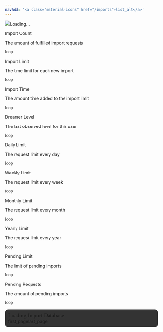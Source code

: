 ```yaml
---
navAdd: '<a class="material-icons" href="/imports">list_alt</a>'
---
```

<div class="filedownload-container"><div class="version-container dreamsdb impusername-container"><img id="imp" src="https://assets.indreams.me/images/users/default.png" class="dreamsdb imp"><a id="username" class="dreamsdb username">Loading...</a></div></div><div class="home-content-container" id="stats"><a class="home-content-image dreamsdb section"><div class="filedownload-container dreamsdb sectioninfo"><div class="version-container"><p class="dreamsdb infotitle">Import Count</p><p class="dreamsdb infotitle infodesc">The amount of fulfilled import requests</p></div><p class="dreamsdb infostats" id="importCount" style="font-family: &quot;Material Icons&quot;;">loop</p></div></a><a class="home-content-image dreamsdb section"><div class="filedownload-container dreamsdb sectioninfo"><div class="version-container"><p class="dreamsdb infotitle">Import Limit</p><p class="dreamsdb infotitle infodesc">The time limit for each new import</p></div><p class="dreamsdb infostats" id="importLimit" style="font-family: &quot;Material Icons&quot;;">loop</p></div></a><a class="home-content-image dreamsdb section"><div class="filedownload-container dreamsdb sectioninfo"><div class="version-container"><p class="dreamsdb infotitle">Import Time</p><p class="dreamsdb infotitle infodesc">The amount time added to the import limit</p></div><p class="dreamsdb infostats" id="importTime" style="font-family: &quot;Material Icons&quot;;">loop</p></div></a><a class="home-content-image dreamsdb section"><div class="filedownload-container dreamsdb sectioninfo"><div class="version-container"><p class="dreamsdb infotitle">Dreamer Level</p><p class="dreamsdb infotitle infodesc">The last observed level for this user</p></div><p class="dreamsdb infostats" id="userLevel" style="font-family: &quot;Material Icons&quot;;">loop</p></div></a><a class="home-content-image dreamsdb section"><div class="filedownload-container dreamsdb sectioninfo"><div class="version-container"><p class="dreamsdb infotitle">Daily Limit</p><p class="dreamsdb infotitle infodesc">The request limit every day</p></div><p class="dreamsdb infostats" id="maxRequestsD" style="font-family: &quot;Material Icons&quot;;">loop</p></div></a><a class="home-content-image dreamsdb section"><div class="filedownload-container dreamsdb sectioninfo"><div class="version-container"><p class="dreamsdb infotitle">Weekly Limit</p><p class="dreamsdb infotitle infodesc">The request limit every week</p></div><p class="dreamsdb infostats" id="maxRequestsW" style="font-family: &quot;Material Icons&quot;;">loop</p></div></a><a class="home-content-image dreamsdb section"><div class="filedownload-container dreamsdb sectioninfo"><div class="version-container"><p class="dreamsdb infotitle">Monthly Limit</p><p class="dreamsdb infotitle infodesc">The request limit every month</p></div><p class="dreamsdb infostats" id="maxRequestsM" style="font-family: &quot;Material Icons&quot;;">loop</p></div></a><a class="home-content-image dreamsdb section"><div class="filedownload-container dreamsdb sectioninfo"><div class="version-container"><p class="dreamsdb infotitle">Yearly Limit</p><p class="dreamsdb infotitle infodesc">The request limit every year</p></div><p class="dreamsdb infostats" id="maxRequestsY" style="font-family: &quot;Material Icons&quot;;">loop</p></div></a><a class="home-content-image dreamsdb section"><div class="filedownload-container dreamsdb sectioninfo"><div class="version-container"><p class="dreamsdb infotitle">Pending Limit</p><p class="dreamsdb infotitle infodesc">The limit of pending imports</p></div><p class="dreamsdb infostats" id="pendingLimit" style="font-family: &quot;Material Icons&quot;;">loop</p></div></a><a class="home-content-image dreamsdb section"><div class="filedownload-container dreamsdb sectioninfo"><div class="version-container"><p class="dreamsdb infotitle">Pending Requests</p><p class="dreamsdb infotitle infodesc">The amount of pending imports</p></div><p class="dreamsdb infostats" id="pendingRequests" style="font-family: &quot;Material Icons&quot;;">loop</p></div></a></div><div class="home-content-container" id="stats"></div><div style="margin-top:0;background:#333;padding:10px;border-radius:10px" id="audioClipsContainer"><a style="font-size:18px;font-family:Poppins" id="audioImports">Loading Import Database</a><div id="audioClips"></div><div class="navigation-container" style="padding:0"><a class="material-icons" id="importnavprev">first_page</a><a class="material-icons" id="importnavnext">last_page</a></div></div><script src="https://cdn.plyr.io/3.7.2/plyr.js"></script><script src="{{ '/assets/js/browser.js?v=' | append: site.github.build_revision | relative_url }}"></script><link rel="stylesheet" href="/assets/css/db-global.css" /><link rel="stylesheet" href="/assets/css/db-userdb.css" /><link rel="stylesheet" href="https://cdn.plyr.io/3.7.2/plyr.css" /><script src="https://twemoji.maxcdn.com/v/latest/twemoji.min.js" crossorigin="anonymous"></script>
